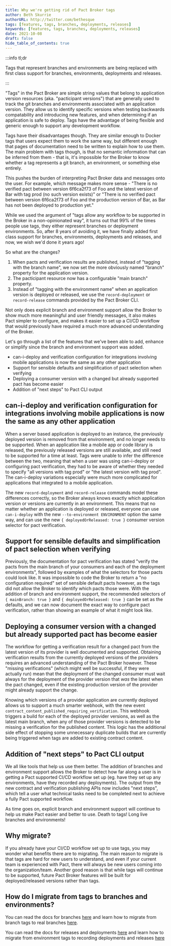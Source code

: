 ```yaml
---
title: Why we're getting rid of Pact Broker tags
author: Beth Skurrie
authorURL: http://twitter.com/bethesque
tags: [features, tags, branches, deployments, releases]
keywords: [features, tags, branches, deployments, releases]
date: 2021-10-08
draft: false
hide_table_of_contents: true
---
```


:::info tl&semi;dr

Tags that represent branches and environments are being replaced with first class support for branches, environments, deployments and releases.

:::

"Tags" in the Pact Broker are simple string values that belong to application version resources (aka. "pacticipant versions") that are generally used to track the git branches and environments associated with an application version. They allow us to identify specific versions when testing backwards compatability and introducing new features, and when determining if an application is safe to deploy. Tags have the advantage of being flexible and generic enough to support any development workflow.

Tags have their disadvantages though. They are similar enough to Docker tags that users expect them to work the same way, but different enough that pages of documentation need to be written to explain how to use them. The main problem with tags though, is that no semantic information that can be inferred from them - that is, it's impossible for the Broker to know whether a tag represents a git branch, an environment, or something else entirely.

<!--truncate-->

This pushes the burden of interpreting Pact Broker data and messages onto the user. For example, which message makes more sense - "There is no verified pact between version 6f6ca2f73 of Foo and the latest version of Bar with tag prod (no such version exists)" or "There is no verified pact between version 6f6ca2f73 of Foo and the production version of Bar, as Bar has not been deployed to production yet."

While we used the argument of "tags allow any workflow to be supported in the Broker in a non-opinionated way", it turns out that 99% of the times people use tags, they either represent branches or deployment environments. So, after 8 years of avoiding it, we have finally added first class support for branches, environments, deployments and releases, and now, we wish we'd done it years ago! 

So what are the changes?

1. When pacts and verification results are published, instead of "tagging with the branch name", we now set the more obviously named "branch" property for the application version. 
2. The pacticipant resource now has a configurable "main branch" property.
3. Instead of "tagging with the environment name" when an application version is deployed or released, we use the `record-deployment` or `record-release` commands provided by the Pact Broker CLI.

Not only does explicit branch and environment support allow the Broker to show much more meaningful and user friendly messages, it also makes Pact simpler to configure, and makes it easier to set up a CI/CD workflow that would previously have required a much more advanced understanding of the Broker.

Let's go through a list of the features that we've been able to add, enhance or simplify since the branch and environment support was added.

* can-i-deploy and verification configuration for integrations involving mobile applications is now the same as any other application
* Support for sensible defaults and simplification of pact selection when verifying
* Deploying a consumer version with a changed but already supported pact has become easier
* Addition of "next steps" to Pact CLI output

## can-i-deploy and verification configuration for integrations involving mobile applications is now the same as any other application

  When a server based application is deployed to an instance, the previously deployed version is removed from that environment, and no longer needs to be supported. When an application like a mobile app or code library is released, the previously released versions are still available, and still need to be supported for a time at least. Tags were unable to infer the difference between the two, meaning that when a user was using can-i-deploy or configuring pact verification, they had to be aware of whether they needed to specify "all versions with tag prod" or "the latest version with tag prod". The can-i-deploy variations especially were much more complicated for applications that integrated to a mobile application.

  The new `record-deployment` and `record-release` commands model these differences correctly, so the Broker always knows exactly which application version or versions are currently in an environment. This means that no matter whether an application is deployed or released, everyone can use `can-i-deploy` with the new `--to-environment ENVIRONMENT` option the same way, and can use the new `{ deployedOrReleased: true }` consumer version selector for pact verification.

## Support for sensible defaults and simplification of pact selection when verifying

  Previously, the documentation for pact verification has stated "verify the pacts from the main branch of your consumers and each of the deployment environments", followed by examples of what the selectors for those pacts could look like. It was impossible to code the Broker to return a "no configuration required" set of sensible default pacts however, as the tags did not allow the Broker to identify which pacts those were. With the addition of branch and environment support, the recommended selectors of `{ mainBranch: true }` and `{ deployedOrReleased: true }` can be set as the defaults, and we can now document the exact way to configure pact verification, rather than showing an example of what it might look like.

## Deploying a consumer version with a changed but already supported pact has become easier

  The workflow for getting a verification result for a changed pact from the latest version of its provider is well documented and supported. Obtaining verification results from the currently deployed versions of the providers requires an advanced understanding of the Pact Broker however. These "missing verifications" (which might well be successful, if they were actually run) mean that the deployment of the changed consumer must wait always for the deployment of the provider version that *was* the latest when the pact changed, even if the existing production version of the provider might already support the change.

  Knowing which versions of a provider application are currently deployed allows us to support a much smarter webhook, with the new event `contract_content_published_requiring_verification`. This webhook triggers a build for each of the deployed provider versions, as well as the latest main branch, when any of those provider versions is detected to be missing a verification for the published content. This logic has the additional side effect of stopping some unnecessary duplicate builds that are currently being triggered when tags are added to existing contract content.

## Addition of "next steps" to Pact CLI output

  We all like tools that help us use them better. The addition of branches and environment support allows the Broker to detect how far along a user is in getting a Pact supported CI/CD workflow set up (eg. have they set up any environments, have they recorded any deployments). The output from the new contract and verification publishing APIs now includes "next steps", which tell a user what technical tasks need to be completed next to achieve a fully Pact supported workflow.

As time goes on, explicit branch and environment support will continue to help us make Pact easier and better to use. Death to tags! Long live branches and environments!

## Why migrate?

If you already have your CI/CD workflow set up to use tags, you may wonder what benefits there are to migrating. The main reason to migrate is that tags are hard for new users to understand, and even if your current team is experienced with Pact, there will always be new users coming into the organization/team. Another good reason is that while tags will continue to be supported, future Pact Broker features will be built for deployed/released versions rather than tags.

## How do I migrate from tags to branches and environments?

You can read the docs for branches [here](/pact_broker/branches) and learn how to migrate from branch tags to real branches [here](/pact_broker/branches#migrating-from-tags-to-branches).

You can read the docs for releases and deployments [here](/pact_broker/recording_deployments_and_releases) and learn how to migrate from environment tags to recording deployments and releases [here](/pact_broker/recording_deployments_and_releases#migration-steps)


